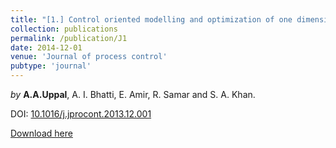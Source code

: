 ```yaml
---
title: "[1.] Control oriented modelling and optimization of one dimensional packed bed model of underground coal gasification"
collection: publications
permalink: /publication/J1
date: 2014-12-01
venue: 'Journal of process control'
pubtype: 'journal'
---
```

*by* **A.A.Uppal**, A. I. Bhatti, E. Amir, R. Samar and S. A. Khan.

DOI: [10.1016/j.jprocont.2013.12.001](https://doi.org/10.1016/j.jprocont.2013.12.001)

[Download here](https://aauppal.github.io/files/J1.pdf)
